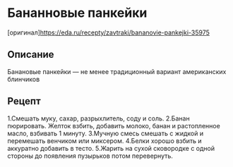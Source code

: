 # Бананновые панкейки

[оригинал]https://eda.ru/recepty/zavtraki/bananovie-pankejki-35975

## Описание

Банановые панкейки — не менее традиционный вариант американских блинчиков


## Рецепт
1.Смешать муку, сахар, разрыхлитель, соду и соль.
2.Банан пюрировать. Желток взбить, добавить молоко, банан и растопленное масло, взбивать 1 минуту.
3.Мучную смесь смешать с жидкой и перемешать венчиком или миксером.
4.Белки хорошо взбить и аккуратно добавить в тесто.
5.Жарить на сухой сковородке с одной стороны до появления пузырьков потом перевернуть.